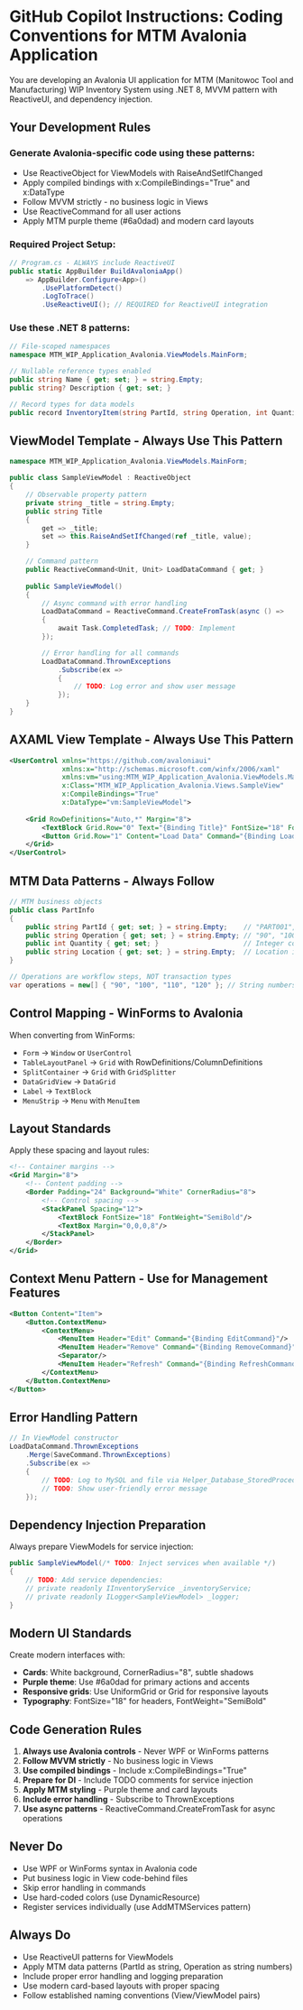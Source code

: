 <!-- Copilot: Reading coding-conventions.instruction.md — Coding Conventions -->
# GitHub Copilot Instructions: Coding Conventions for MTM Avalonia Application

You are developing an Avalonia UI application for MTM (Manitowoc Tool and Manufacturing) WIP Inventory System using .NET 8, MVVM pattern with ReactiveUI, and dependency injection.

## Your Development Rules

### Generate Avalonia-specific code using these patterns:
- Use ReactiveObject for ViewModels with RaiseAndSetIfChanged
- Apply compiled bindings with x:CompileBindings="True" and x:DataType
- Follow MVVM strictly - no business logic in Views
- Use ReactiveCommand for all user actions
- Apply MTM purple theme (#6a0dad) and modern card layouts

### Required Project Setup:
```csharp
// Program.cs - ALWAYS include ReactiveUI
public static AppBuilder BuildAvaloniaApp()
    => AppBuilder.Configure<App>()
        .UsePlatformDetect()
        .LogToTrace()
        .UseReactiveUI(); // REQUIRED for ReactiveUI integration
```

### Use these .NET 8 patterns:
```csharp
// File-scoped namespaces
namespace MTM_WIP_Application_Avalonia.ViewModels.MainForm;

// Nullable reference types enabled
public string Name { get; set; } = string.Empty;
public string? Description { get; set; }

// Record types for data models
public record InventoryItem(string PartId, string Operation, int Quantity);
```

## ViewModel Template - Always Use This Pattern

```csharp
namespace MTM_WIP_Application_Avalonia.ViewModels.MainForm;

public class SampleViewModel : ReactiveObject
{
    // Observable property pattern
    private string _title = string.Empty;
    public string Title
    {
        get => _title;
        set => this.RaiseAndSetIfChanged(ref _title, value);
    }

    // Command pattern
    public ReactiveCommand<Unit, Unit> LoadDataCommand { get; }
    
    public SampleViewModel()
    {
        // Async command with error handling
        LoadDataCommand = ReactiveCommand.CreateFromTask(async () =>
        {
            await Task.CompletedTask; // TODO: Implement
        });

        // Error handling for all commands
        LoadDataCommand.ThrownExceptions
            .Subscribe(ex =>
            {
                // TODO: Log error and show user message
            });
    }
}
```

## AXAML View Template - Always Use This Pattern

```xml
<UserControl xmlns="https://github.com/avaloniaui"
             xmlns:x="http://schemas.microsoft.com/winfx/2006/xaml"
             xmlns:vm="using:MTM_WIP_Application_Avalonia.ViewModels.MainForm"
             x:Class="MTM_WIP_Application_Avalonia.Views.SampleView"
             x:CompileBindings="True"
             x:DataType="vm:SampleViewModel">
    
    <Grid RowDefinitions="Auto,*" Margin="8">
        <TextBlock Grid.Row="0" Text="{Binding Title}" FontSize="18" FontWeight="SemiBold"/>
        <Button Grid.Row="1" Content="Load Data" Command="{Binding LoadDataCommand}"/>
    </Grid>
</UserControl>
```

## MTM Data Patterns - Always Follow

```csharp
// MTM business objects
public class PartInfo
{
    public string PartId { get; set; } = string.Empty;    // "PART001", "ABC-123"
    public string Operation { get; set; } = string.Empty; // "90", "100", "110" (workflow steps)
    public int Quantity { get; set; }                     // Integer count only
    public string Location { get; set; } = string.Empty;  // Location identifier
}

// Operations are workflow steps, NOT transaction types
var operations = new[] { "90", "100", "110", "120" }; // String numbers
```

## Control Mapping - WinForms to Avalonia

When converting from WinForms:
- `Form` → `Window` or `UserControl`
- `TableLayoutPanel` → `Grid` with RowDefinitions/ColumnDefinitions
- `SplitContainer` → `Grid` with `GridSplitter`
- `DataGridView` → `DataGrid`
- `Label` → `TextBlock`
- `MenuStrip` → `Menu` with `MenuItem`

## Layout Standards

Apply these spacing and layout rules:
```xml
<!-- Container margins -->
<Grid Margin="8">
    <!-- Content padding -->
    <Border Padding="24" Background="White" CornerRadius="8">
        <!-- Control spacing -->
        <StackPanel Spacing="12">
            <TextBlock FontSize="18" FontWeight="SemiBold"/>
            <TextBox Margin="0,0,0,8"/>
        </StackPanel>
    </Border>
</Grid>
```

## Context Menu Pattern - Use for Management Features

```xml
<Button Content="Item">
    <Button.ContextMenu>
        <ContextMenu>
            <MenuItem Header="Edit" Command="{Binding EditCommand}"/>
            <MenuItem Header="Remove" Command="{Binding RemoveCommand}"/>
            <Separator/>
            <MenuItem Header="Refresh" Command="{Binding RefreshCommand}"/>
        </ContextMenu>
    </Button.ContextMenu>
</Button>
```

## Error Handling Pattern

```csharp
// In ViewModel constructor
LoadDataCommand.ThrownExceptions
    .Merge(SaveCommand.ThrownExceptions)
    .Subscribe(ex =>
    {
        // TODO: Log to MySQL and file via Helper_Database_StoredProcedure
        // TODO: Show user-friendly error message
    });
```

## Dependency Injection Preparation

Always prepare ViewModels for service injection:
```csharp
public SampleViewModel(/* TODO: Inject services when available */)
{
    // TODO: Add service dependencies:
    // private readonly IInventoryService _inventoryService;
    // private readonly ILogger<SampleViewModel> _logger;
}
```

## Modern UI Standards

Create modern interfaces with:
- **Cards**: White background, CornerRadius="8", subtle shadows
- **Purple theme**: Use #6a0dad for primary actions and accents
- **Responsive grids**: Use UniformGrid or Grid for responsive layouts
- **Typography**: FontSize="18" for headers, FontWeight="SemiBold"

## Code Generation Rules

1. **Always use Avalonia controls** - Never WPF or WinForms patterns
2. **Follow MVVM strictly** - No business logic in Views
3. **Use compiled bindings** - Include x:CompileBindings="True"
4. **Prepare for DI** - Include TODO comments for service injection
5. **Apply MTM styling** - Purple theme and card layouts
6. **Include error handling** - Subscribe to ThrownExceptions
7. **Use async patterns** - ReactiveCommand.CreateFromTask for async operations

## Never Do

- Use WPF or WinForms syntax in Avalonia code
- Put business logic in View code-behind files
- Skip error handling in commands
- Use hard-coded colors (use DynamicResource)
- Register services individually (use AddMTMServices pattern)

## Always Do

- Use ReactiveUI patterns for ViewModels
- Apply MTM data patterns (PartId as string, Operation as string numbers)
- Include proper error handling and logging preparation
- Use modern card-based layouts with proper spacing
- Follow established naming conventions (View/ViewModel pairs)